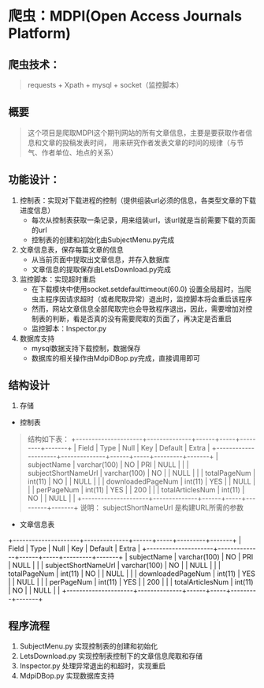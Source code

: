 # 爬虫：MDPI(Open Access Journals Platform)

## 爬虫技术：
> requests + Xpath + mysql + socket（监控脚本）

## 概要
> 这个项目是爬取MDPI这个期刊网站的所有文章信息，主要是要获取作者信息和文章的投稿发表时间，
> 用来研究作者发表文章的时间的规律（与节气、作者单位、地点的关系）

## 功能设计：
1. 控制表：实现对下载进程的控制（提供组装url必须的信息，各类型文章的下载进度信息）
	* 每次从控制表获取一条记录，用来组装url，该url就是当前需要下载的页面的url
	* 控制表的创建和初始化由SubjectMenu.py完成
2. 文章信息表，保存每篇文章的信息
	* 从当前页面中提取出文章信息，并存入数据库
	* 文章信息的提取保存由LetsDownload.py完成
3. 监控脚本：实现超时重启	
	* 在下载模块中使用socket.setdefaulttimeout(60.0) 设置全局超时，当爬虫主程序因请求超时（或者爬取异常）退出时，监控脚本将会重启该程序
	* 然而，网站文章信息全部爬取完也会导致程序退出，因此，需要增加对控制表的判断，看是否真的没有需要爬取的页面了，再决定是否重启
	* 监控脚本：Inspector.py
4. 数据库支持
	* mysql数据支持下载控制，数据保存
	* 数据库的相关操作由MdpiDBop.py完成，直接调用即可

## 结构设计
1. 存储
+ 控制表
> 结构如下表：
+---------------------+--------------+------+-----+---------+-------+
| Field               | Type         | Null | Key | Default | Extra |
+---------------------+--------------+------+-----+---------+-------+
| subjectName         | varchar(100) | NO   | PRI | NULL    |       |
| subjectShortNameUrl | varchar(100) | NO   |     | NULL    |       |
| totalPageNum        | int(11)      | NO   |     | NULL    |       |
| downloadedPageNum   | int(11)      | YES  |     | NULL    |       |
| perPageNum          | int(11)      | YES  |     | 200     |       |
| totalArticlesNum    | int(11)      | NO   |     | NULL    |       |
+---------------------+--------------+------+-----+---------+-------+
说明： subjectShortNameUrl 是构建URL所需的参数

+ 文章信息表
>
+---------------------+--------------+------+-----+---------+-------+
| Field               | Type         | Null | Key | Default | Extra |
+---------------------+--------------+------+-----+---------+-------+
| subjectName         | varchar(100) | NO   | PRI | NULL    |       |
| subjectShortNameUrl | varchar(100) | NO   |     | NULL    |       |
| totalPageNum        | int(11)      | NO   |     | NULL    |       |
| downloadedPageNum   | int(11)      | YES  |     | NULL    |       |
| perPageNum          | int(11)      | YES  |     | 200     |       |
| totalArticlesNum    | int(11)      | NO   |     | NULL    |       |
+---------------------+--------------+------+-----+---------+-------+

## 程序流程
1. SubjectMenu.py 实现控制表的创建和初始化
2. LetsDownload.py 实现控制表控制下的文章信息爬取和存储
3. Inspector.py 处理异常退出的和超时，实现重启
4. MdpiDBop.py 实现数据库支持
